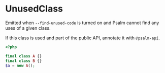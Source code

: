 # UnusedClass

Emitted when `--find-unused-code` is turned on and Psalm cannot find any uses of a
given class.

If this class is used and part of the public API, annotate it with `@psalm-api`.

```php
<?php

final class A {}
final class B {}
$a = new A();
```
